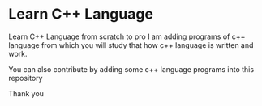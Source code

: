 # Learn C++ Language

Learn C++ Language from scratch to pro I am adding programs of c++ language from which you will study that how c++ language is written and work.

You can also contribute by adding some c++ language programs into this repository

Thank you
